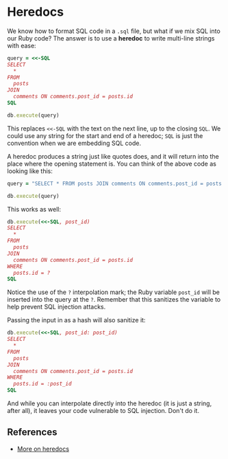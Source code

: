 # Heredocs

We know how to format SQL code in a `.sql` file, but what if we mix SQL into our Ruby code? The answer is to use a **heredoc** to write multi-line strings with ease:

```ruby
query = <<-SQL
SELECT
  *
FROM
  posts
JOIN
  comments ON comments.post_id = posts.id
SQL

db.execute(query)
```

This replaces `<<-SQL` with the text on the next line, up to the closing `SQL`. We could use any string for the start and end of a heredoc; `SQL` is just the convention when we are embedding SQL code.

A heredoc produces a string just like quotes does, and it will return into the place where the opening statement is. You can think of the above code as looking like this:

```ruby
query = "SELECT * FROM posts JOIN comments ON comments.post_id = posts.id"

db.execute(query)
```

This works as well:

```ruby
db.execute(<<-SQL, post_id)
SELECT
  *
FROM
  posts
JOIN
  comments ON comments.post_id = posts.id
WHERE
  posts.id = ?
SQL
```

Notice the use of the `?` interpolation mark; the Ruby variable `post_id` will be inserted into the query at the `?`. Remember that this sanitizes the variable to help prevent SQL injection attacks.

Passing the input in as a hash will also sanitize it:

```ruby
db.execute(<<-SQL, post_id: post_id)
SELECT
  *
FROM
  posts
JOIN
  comments ON comments.post_id = posts.id
WHERE
  posts.id = :post_id
SQL
```

And while you can interpolate directly into the heredoc (it is just a string, after all), it leaves your code vulnerable to SQL injection. Don't do it.

## References

* [More on heredocs][heredocs]

[heredocs]: https://makandracards.com/makandra/1675-using-heredoc-for-prettier-ruby-code
